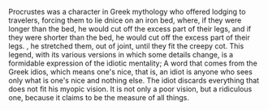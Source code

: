 Procrustes was a character in Greek mythology who offered lodging to
 travelers, forcing them to lie dnice on an iron bed, where, if they
 were longer than the bed, he would cut off the excess part of their 
 legs, and if they were shorter than the bed, he would cut off the
  excess part of their legs. , he stretched them, out of joint, until 
  they fit the creepy cot. This legend, with its various versions in 
  which some details change, is a formidable expression of the idiotic 
  mentality; A word that comes from the Greek idios, which means one's 
  nice, that is, an idiot is anyone who sees only what is one's nice and 
  nothing else. The idiot discards everything that does not fit his 
  myopic vision. It is not only a poor vision, but a ridiculous one, 
  because it claims to be the measure of all things.
   